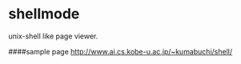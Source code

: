 shellmode
=========

unix-shell like page viewer.

####sample page
http://www.ai.cs.kobe-u.ac.jp/~kumabuchi/shell/

